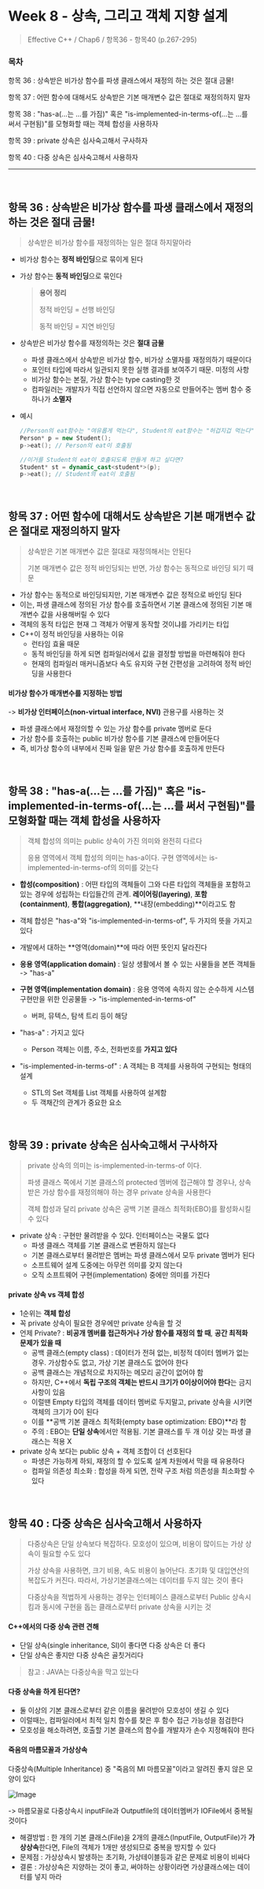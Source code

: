 # Week 8 - 상속, 그리고 객체 지향 설계

> Effective C++ / Chap6 / 항목36 - 항목40 (p.267-295)

### 목차

항목 36 : 상속받은 비가상 함수를 파생 클래스에서 재정의 하는 것은 절대 금물!

항목 37 : 어떤 함수에 대해서도 상속받은 기본 매개변수 값은 절대로 재정의하지 말자

항목 38 : "has-a(...는 ...를 가짐)" 혹은 "is-implemented-in-terms-of(...는 ...를 써서 구현됨)"를 모형화할 때는 객체 합성을 사용하자

항목 39 : private 상속은 심사숙고해서 구사하자

항목 40 : 다중 상속은 심사숙고해서 사용하자

---

<br>


## 항목 36 : 상속받은 비가상 함수를 파생 클래스에서 재정의 하는 것은 절대 금물!

> 상속받은 비가상 함수를 재정의하는 일은 절대 하지말아라

- 비가상 함수는 **정적 바인딩**으로 묶이게 된다
- 가상 함수는 **동적 바인딩**으로 묶인다
  > **용어 정리**
  >
  > 정적 바인딩 = 선행 바인딩
  >
  > 동적 바인딩 = 지연 바인딩
- 상속받은 비가상 함수를 재정의하는 것은 **절대 금물**
  - 파생 클래스에서 상속받은 비가상 함수, 비가상 소멸자를 재정의하기 때문이다
  - 포인터 타입에 따라서 일관되지 못한 실행 결과를 보여주기 때문. 미정의 사항
  - 비가상 함수는 본질, 가상 함수는 type casting한 것
  - 컴파일러는 개발자가 직접 선언하지 않으면 자동으로 만들어주는 멤버 함수 중 하나가 **소멸자**

- 예시
  ```cpp
  //Person의 eat함수는 "여유롭게 먹는다", Student의 eat함수는 "허겁지겁 먹는다" 일 때, 둘 다 비가상 함수면?
  Person* p = new Student();
  p->eat(); // Person의 eat이 호출됨

  //이거를 Student의 eat이 호출되도록 만들게 하고 싶다면?
  Student* st = dynamic_cast<student*>(p);
  p->eat(); // Student의 eat이 호출됨
  ```


<br>

## 항목 37 : 어떤 함수에 대해서도 상속받은 기본 매개변수 값은 절대로 재정의하지 말자

> 상속받은 기본 매개변수 값은 절대로 재정의해서는 안된다
> 
> 기본 매개변수 값은 정적 바인딩되는 반면, 가상 함수는 동적으로 바인딩 되기 때문

- 가상 함수는 동적으로 바인딩되지만, 기본 매개변수 값은 정적으로 바인딩 된다
- 이는, 파생 클래스에 정의된 가상 함수를 호출하면서 기본 클래스에 정의된 기본 매개변수 값을 사용해버릴 수 있다
- 객체의 동적 타입은 현재 그 객체가 어떻게 동작할 것이냐를 가리키는 타입
- C++이 정적 바인딩을 사용하는 이유
  - 런타임 효율 때문
  - 동적 바인딩을 하게 되면 컴파일러에서 값을 결정할 방법을 마련해줘야 한다
  - 현재의 컴파일러 매커니즘보다 속도 유지와 구현 간편성을 고려하여 정적 바인딩을 사용한다

#### 비가상 함수가 매개변수를 지정하는 방법

-> **비가상 인터페이스(non-virtual interface, NVI)** 관용구를 사용하는 것

- 파생 클래스에서 재정의할 수 있는 가상 함수를 private 멤버로 둔다
- 가상 함수를 호출하는 public 비가상 함수를 기본 클래스에 만들어둔다
- 즉, 비가상 함수의 내부에서 진짜 일을 맡은 가상 함수를 호출하게 만든다

<br>

## 항목 38 : "has-a(...는 ...를 가짐)" 혹은 "is-implemented-in-terms-of(...는 ...를 써서 구현됨)"를 모형화할 때는 객체 합성을 사용하자

> 객체 합성의 의미는 public 상속이 가진 의미와 완전히 다르다
>
> 응용 영역에서 객체 합성의 의미는 has-a이다. 구현 영역에서는 is-implemented-in-terms-of의 의미를 갖는다

- **합성(composition)** : 어떤 타입의 객체들이 그와 다른 타입의 객체들을 포함하고 있는 경우에 성립하는 타입들간의 관계. **레이어링(layering)**, **포함(containment)**, **통합(aggregation)**, **내장(embedding)**이라고도 함
- 객체 합성은 "has-a"와 "is-implemented-in-terms-of", 두 가지의 뜻을 가지고 있다
- 개발에서 대하는 **영역(domain)**에 따라 어떤 뜻인지 달라진다
- **응용 영역(application domain)** : 일상 생활에서 볼 수 있는 사물들을 본뜬 객체들 -> "has-a"
- **구현 영역(implementation domain)** : 응용 영역에 속하지 않는 순수하게 시스템 구현만을 위한 인공물들 -> "is-implemented-in-terms-of"
  - 버퍼, 뮤텍스, 탐색 트리 등이 해당

- "has-a" : 가지고 있다
  - Person 객체는 이름, 주소, 전화번호를 **가지고 있다**
- "is-implemented-in-terms-of" : A 객체는 B 객체를 사용하여 구현되는 형태의 설계
  - STL의 Set 객체를 List 객체를 사용하여 설계함
  - 두 객채간의 관계가 중요한 요소


<br>

## 항목 39 : private 상속은 심사숙고해서 구사하자

> private 상속의 의미는 is-implemented-in-terms-of 이다.
>
> 파생 클래스 쪽에서 기본 클래스의 protected 멤버에 접근해야 할 경우나, 상속 받은 가상 함수를 재정의해야 하는 경우 private 상속을 사용한다
>
> 객체 합성과 달리 private 상속은 공백 기본 클래스 최적화(EBO)를 활성화시킬 수 있다

- private 상속 : 구현만 물려받을 수 있다. 인터페이스는 국물도 없다
  - 파생 클래스 객체를 기본 클래스로 변환하지 않는다
  - 기본 클래스로부터 물려받은 멤버는 파생 클래스에서 모두 private 멤버가 된다
  - 소프트웨어 설계 도중에는 아무런 의미를 갖지 않는다
  - 오직 소프트웨어 구현(implementation) 중에만 의미를 가진다

#### private 상속 vs 객체 합성

- 1순위는 **객체 합성**
- 꼭 private 상속이 필요한 경우에만 private 상속을 할 것
- 언제 Private? : **비공개 멤버를 접근하거나 가상 함수를 재정의 할 때**, **공간 최적화 문제가 있을 때**
  - 공백 클래스(empty class) : 데이터가 전혀 없는, 비정적 데이터 멤버가 없는 경우. 가상함수도 없고, 가상 기본 클래스도 없어야 한다
  - 공백 클래스는 개념적으로 차지하는 메모리 공간이 없어야 함
  - 하지만, C++에서 **독립 구조의 객체는 반드시 크기가 0이상이어야 한다**는 금지사항이 있음
  - 이럴땐 Empty 타입의 객체를 데이터 멤버로 두지말고, private 상속을 시키면 객체의 크기가 0이 된다
  - 이를 **공백 기본 클래스 최적화(empty base optimization: EBO)**라 함
  - 주의 : EBO는 **단일 상속**에서만 적용됨. 기본 클래스를 두 개 이상 갖는 파생 클래스는 적용 X
- private 상속 보다는 public 상속 + 객체 조합이 더 선호된다
  - 파생은 가능하게 하되, 재정의 할 수 있도록 설계 차원에서 막을 때 유용하다
  - 컴파일 의존성 최소화 : 합성을 하게 되면, 전략 구조 처럼 의존성을 최소화할 수 있다

<br>

## 항목 40 : 다중 상속은 심사숙고해서 사용하자

> 다중상속은 단일 상속보다 복잡하다. 모호성이 있으며, 비용이 많이드는 가상 상속이 필요할 수도 있다
>
> 가상 상속을 사용하면, 크기 비용, 속도 비용이 늘어난다. 초기화 및 대입연산의 복잡도가 커진다. 따라서, 가상기본클래스에는 데이터를 두지 않는 것이 좋다 
>
> 다중상속을 적법하게 사용하는 경우는 인터페이스 클래스로부터 Public 상속시킴과 동시에 구현을 돕는 클래스로부터 private 상속을 시키는 것

#### C++에서의 다중 상속 관련 견해

- 단일 상속(single inheritance, SI)이 좋다면 다중 상속은 더 좋다
- 단일 상속은 좋지만 다중 상속은 골칫거리다

> 참고 : JAVA는 다중상속을 막고 있는다

#### 다중 상속을 하게 된다면?

- 둘 이상의 기본 클래스로부터 같은 이름을 물려받아 모호성이 생길 수 있다
- 이럴때는, 컴파일러에서 최적 일치 함수를 찾은 후 함수 접근 가능성을 점검한다
- 모호성을 해소하려면, 호출할 기본 클래스의 함수를 개발자가 손수 지정해줘야 한다

#### 죽음의 마름모꼴과 가상상속

다중상속(Multiple Inheritance) 중 "죽음의 MI 마름모꼴"이라고 알려진 좋지 않은 모양이 있다

![Image](https://img1.daumcdn.net/thumb/R1280x0/?scode=mtistory2&fname=https%3A%2F%2Fblog.kakaocdn.net%2Fdn%2FctYaUw%2FbtqCNaR2oeE%2FyBHyIpSvHYjtuczAVuKkc0%2Fimg.png)

-> 마름모꼴로 다중상속시 inputFile과 Outputfile의 데이터멤버가 IOFile에서 중복될 것이다

- 해결방법 : 한 개의 기본 클래스(File)을 2개의 클래스(InputFile, OutputFile)가 **가상상속**한다면, File의 객체가 1개만 생성되므로 중복을 방지할 수 있다
- 문제점 : 가상상속시 발생하는 초기화, 가상테이블등과 같은 문제로 비용이 비싸다
- 결론 : 가상상속은 지양하는 것이 좋고, 써야하는 상황이라면 가상클래스에는 데이터를 넣지 마라
